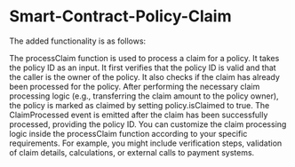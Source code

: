 # Smart-Contract-Policy-Claim
The added functionality is as follows:

The processClaim function is used to process a claim for a policy. It takes the policy ID as an input.
It first verifies that the policy ID is valid and that the caller is the owner of the policy.
It also checks if the claim has already been processed for the policy.
After performing the necessary claim processing logic (e.g., transferring the claim amount to the policy owner), the policy is marked as claimed by setting policy.isClaimed to true.
The ClaimProcessed event is emitted after the claim has been successfully processed, providing the policy ID.
You can customize the claim processing logic inside the processClaim function according to your specific requirements. For example, you might include verification steps, validation of claim details, calculations, or external calls to payment systems.

